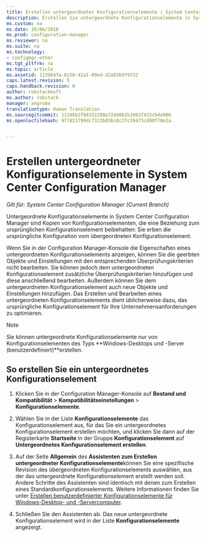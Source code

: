 ```yaml
---
title: Erstellen untergeordneter Konfigurationselemente | System Center Configuration Manager
description: Erstellen Sie untergeordnete Konfigurationselemente in System Center Configuration Manager.
ms.custom: na
ms.date: 10/06/2016
ms.prod: configuration-manager
ms.reviewer: na
ms.suite: na
ms.technology:
- configmgr-other
ms.tgt_pltfrm: na
ms.topic: article
ms.assetid: 113984fa-6150-41a1-89ed-d2a83b979732
caps.latest.revision: 5
caps.handback.revision: 0
author: robstackmsft
ms.author: robstack
manager: angrobe
translationtype: Human Translation
ms.sourcegitcommit: 1134bb2f04152288e72d40b1b1083f415cb4e900
ms.openlocfilehash: 977821799dc7323b03bc8c27c59473cd90f70e2a


---
```

# <a name="how-to-create-child-configuration-items-in-system-center-configuration-manager"></a>Erstellen untergeordneter Konfigurationselemente in System Center Configuration Manager

*Gilt für: System Center Configuration Manager (Current Branch)*

Untergeordnete Konfigurationselemente in System Center Configuration Manager sind Kopien von Konfigurationselementen, die eine Beziehung zum ursprünglichen Konfigurationselement beibehalten: Sie erben die ursprüngliche Konfiguration vom übergeordneten Konfigurationselement.  

Wenn Sie in der Configuration Manager-Konsole die Eigenschaften eines untergeordneten Konfigurationselements anzeigen, können Sie die geerbten Objekte und Einstellungen mit den entsprechenden Überprüfungskriterien nicht bearbeiten. Sie können jedoch dem untergeordneten Konfigurationselement zusätzliche Überprüfungskriterien hinzufügen und diese anschließend bearbeiten. Außerdem können Sie dem untergeordneten Konfigurationselement auch neue Objekte und Einstellungen hinzufügen.
Das Erstellen und Bearbeiten eines untergeordneten Konfigurationselements dient üblicherweise dazu, das ursprüngliche Konfigurationselement für Ihre Unternehmensanforderungen zu optimieren.  

> [!NOTE]  
>  Sie können untergeordnete Konfigurationselemente nur von Konfigurationselementen des Typs **Windows-Desktops und -Server (benutzerdefiniert)**erstellen.  

## <a name="to-create-a-child-configuration-item"></a>So erstellen Sie ein untergeordnetes Konfigurationselement  

1.  Klicken Sie in der Configuration Manager-Konsole auf **Bestand und Kompatibilität** > **Kompatibilitätseinstellungen** > **Konfigurationselemente**.  

3.  Wählen Sie in der Liste **Konfigurationselemente** das Konfigurationselement aus, für das Sie ein untergeordnetes Konfigurationselement erstellen möchten, und klicken Sie dann auf der Registerkarte **Startseite** in der Gruppe **Konfigurationselement** auf **Untergeordnetes Konfigurationselement erstellen**.  

4.  Auf der Seite **Allgemein** des **Assistenten zum Erstellen untergeordneter Konfigurationselemente**können Sie eine spezifische Revision des übergeordneten Konfigurationselements auswählen, aus der das untergeordnete Konfigurationselement erstellt werden soll. Andere Schritte des Assistenten sind identisch mit denen zum Erstellen eines Standardkonfigurationselements. Weitere Informationen finden Sie unter [Erstellen benutzerdefinierter Konfigurationselemente für Windows-Desktop- und -Servercomputer](../../compliance/deploy-use/create-custom-configuration-items-for-windows-desktop-and-server-computers-managed-with-the-client.md).  

5.  Schließen Sie den Assistenten ab. Das neue untergeordnete Konfigurationselement wird in der Liste **Konfigurationselemente** angezeigt.  



<!--HONumber=Nov16_HO1-->


